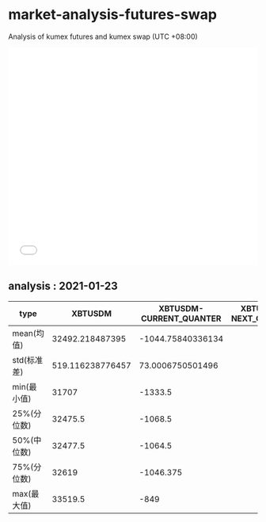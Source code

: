 # market-analysis-futures-swap
Analysis of kumex futures and kumex swap (UTC +08:00)

<iframe width="100%" height="440" src="./data.html" frameborder="no" border="0" scrolling="no"></iframe>

## analysis : 2021-01-23

type|XBTUSDM|XBTUSDM-CURRENT_QUANTER|XBTUSDM-NEXT_QUANTER|
---|---|---|---
mean(均值) | 32492.218487395 | -1044.75840336134 | 
std(标准差) | 519.116238776457 | 73.0006750501496 | 
min(最小值) | 31707 | -1333.5 | 
25%(分位数) | 32475.5 | -1068.5 | 
50%(中位数) | 32477.5 | -1064.5 | 
75%(分位数) | 32619 | -1046.375 | 
max(最大值) | 33519.5 | -849 | 
